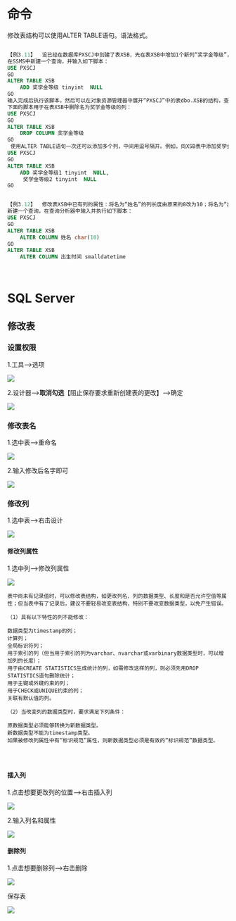 # 命令

修改表结构可以使用ALTER TABLE语句。语法格式。

```sql

```

```sql
【例3.11】  设已经在数据库PXSCJ中创建了表XSB，先在表XSB中增加1个新列“奖学金等级”，然后在表XSB中删除名为“奖学金等级”的列。
在SSMS中新建一个查询，并输入如下脚本：
USE PXSCJ
GO
ALTER TABLE XSB
	ADD 奖学金等级 tinyint  NULL
GO
输入完成后执行该脚本，然后可以在对象资源管理器中展开“PXSCJ”中的表dbo.XSB的结构，查看运行结果。
下面的脚本用于在表XSB中删除名为奖学金等级的列：
USE PXSCJ
GO
ALTER TABLE XSB
	DROP COLUMN 奖学金等级
GO	
 使用ALTER TABLE语句一次还可以添加多个列，中间用逗号隔开。例如，向XSB表中添加奖学金等级1、奖学金等级2两个新列：
USE PXSCJ
GO
ALTER TABLE XSB
	ADD 奖学金等级1 tinyint  NULL,
	 奖学金等级2 tinyint  NULL
GO


【例3.12】  修改表XSB中已有列的属性：将名为“姓名”的列长度由原来的8改为10；将名为“出生时间”的列的数据类型由原来的date改为datetime。
新建一个查询，在查询分析器中输入并执行如下脚本：
USE PXSCJ
GO
ALTER TABLE XSB
	ALTER COLUMN 姓名 char(10)
GO
ALTER TABLE XSB
	ALTER COLUMN 出生时间 smalldatetime
	
	

```







# SQL Server

## 修改表

### 设置权限

1.工具-->选项

![](https://img1.zlogs.net/20/20200121224411.png)

2.设计器-->**取消勾选**【阻止保存要求重新创建表的更改】-->确定

![](https://img1.zlogs.net/20/20200121224204.png)

### 修改表名

1.选中表-->重命名

![](https://img1.zlogs.net/20/20200121222637.png)

2.输入修改后名字即可

![](https://img1.zlogs.net/20/20200121222638.png)





### 修改列

1.选中表-->右击设计

![](https://img1.zlogs.net/20/20200121222639.png)

#### 修改列属性

1.选中列-->修改列属性

![](https://img1.zlogs.net/20/20200121222640.png)

```
表中尚未有记录值时，可以修改表结构，如更改列名、列的数据类型、长度和是否允许空值等属性；但当表中有了记录后，建议不要轻易改变表结构，特别不要改变数据类型，以免产生错误。

（1）具有以下特性的列不能修改：

数据类型为timestamp的列；
计算列；
全局标识符列；
用于索引的列（但当用于索引的列为varchar、nvarchar或varbinary数据类型时，可以增加列的长度）；
用于由CREATE STATISTICS生成统计的列，如需修改这样的列，则必须先用DROP STATISTICS语句删除统计；
用于主键或外键约束的列；
用于CHECK或UNIQUE约束的列；
关联有默认值的列。

（2）当改变列的数据类型时，要求满足下列条件：

原数据类型必须能够转换为新数据类型。
新数据类型不能为timestamp类型。
如果被修改列属性中有“标识规范”属性，则新数据类型必须是有效的“标识规范”数据类型。




```



#### 插入列

1.点击想要更改列的位置-->右击插入列

![](https://img1.zlogs.net/20/20200121222641.png)

2.输入列名和属性

![](https://img1.zlogs.net/20/20200121222642.png)

#### 删除列

1.点击想要删除列-->右击删除

![](https://img1.zlogs.net/20/20200121222643.png)



保存表

![](https://img1.zlogs.net/20/20200121222644.png)



